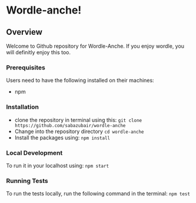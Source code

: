 # Wordle-anche!

## Overview
Welcome to Github repository for Wordle-Anche. If you enjoy wordle, you will definitly enjoy this too.

### Prerequisites
Users need to have the following installed on their machines:
- npm

### Installation
- clone the repository in terminal using this:
```git clone https://github.com/sabazubair/wordle-anche```
- Change into the repository directory
```cd wordle-anche```
- Install the packages using:
```npm install```

### Local Development
To run it in your localhost using:
```npm start```

### Running Tests
To run the tests locally, run the following command in the terminal:
```npm test```